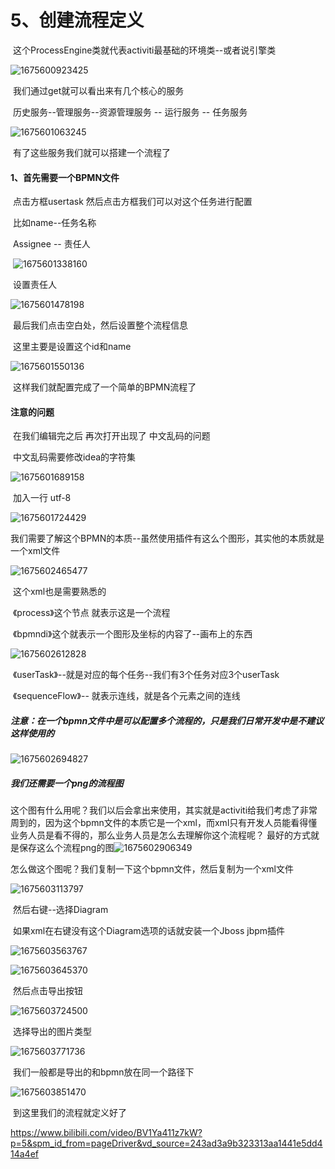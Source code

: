 # 5、创建流程定义





​		这个ProcessEngine类就代表activiti最基础的环境类--或者说引擎类

![1675600923425](../../../.vuepress/public/images/1675600923425.png)



​	我们通过get就可以看出来有几个核心的服务

​			历史服务--管理服务--资源管理服务 -- 运行服务 -- 任务服务

![1675601063245](../../../.vuepress/public/images/1675601063245.png)

​	有了这些服务我们就可以搭建一个流程了





#### 1、首先需要一个BPMN文件

​		点击方框usertask 然后点击方框我们可以对这个任务进行配置

​		比如name--任务名称

​		Assignee -- 责任人

​	![1675601338160](../../../.vuepress/public/images/1675601338160.png)





​	设置责任人

![1675601478198](../../../.vuepress/public/images/1675601478198.png)





​	最后我们点击空白处，然后设置整个流程信息

​		这里主要是设置这个id和name

![1675601550136](../../../.vuepress/public/images/1675601550136.png)



​	这样我们就配置完成了一个简单的BPMN流程了



#### 注意的问题

​		在我们编辑完之后 再次打开出现了 中文乱码的问题

​	中文乱码需要修改idea的字符集

![1675601689158](../../../.vuepress/public/images/1675601689158.png)



​	加入一行 utf-8

![1675601724429](../../../.vuepress/public/images/1675601724429.png)





​		我们需要了解这个BPMN的本质--虽然使用插件有这么个图形，其实他的本质就是一个xml文件

![1675602465477](../../../.vuepress/public/images/1675602465477.png)

​	这个xml也是需要熟悉的

​	《process》这个节点 就表示这是一个流程

​	《bpmndi》这个就表示一个图形及坐标的内容了--画布上的东西

![1675602612828](../../../.vuepress/public/images/1675602612828.png)



​	《userTask》--就是对应的每个任务--我们有3个任务对应3个userTask

​	《sequenceFlow》-- 就表示连线，就是各个元素之间的连线

##### 注意：在一个bpmn文件中是可以配置多个流程的，只是我们日常开发中是不建议这样使用的

![1675602694827](../../../.vuepress/public/images/1675602694827.png)





##### 我们还需要一个png的流程图

​	这个图有什么用呢？我们以后会拿出来使用，其实就是activiti给我们考虑了非常周到的，因为这个bpmn文件的本质它是一个xml，而xml只有开发人员能看得懂业务人员是看不得的，那么业务人员是怎么去理解你这个流程呢？ 最好的方式就是保存这么个流程png的图![1675602906349](../../../.vuepress/public/images/1675602906349.png)



怎么做这个图呢？我们复制一下这个bpmn文件，然后复制为一个xml文件

![1675603113797](../../../.vuepress/public/images/1675603113797.png)



​	然后右键--选择Diagram 

​		如果xml在右键没有这个Diagram选项的话就安装一个Jboss jbpm插件

![1675603563767](../../../.vuepress/public/images/1675603563767.png)

![1675603645370](../../../.vuepress/public/images/1675603645370.png)





​	然后点击导出按钮

![1675603724500](../../../.vuepress/public/images/1675603724500.png)



​	选择导出的图片类型

![1675603771736](../../../.vuepress/public/images/1675603771736.png)



​	我们一般都是导出的和bpmn放在同一个路径下

![1675603851470](../../../.vuepress/public/images/1675603851470.png)



​	到这里我们的流程就定义好了







https://www.bilibili.com/video/BV1Ya411z7kW?p=5&spm_id_from=pageDriver&vd_source=243ad3a9b323313aa1441e5dd414a4ef




































